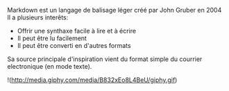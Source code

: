 Markdown est un langage de balisage léger créé par John Gruber en 2004
Il a plusieurs interêts: 

* Offrir une synthaxe facile à lire et à écrire 
* Il peut être lu facilement
* Il peut être converti en d'autres formats

Sa source principale d'inspiration vient du format simple du courrier electronique (en mode texte). 

!(http://media.giphy.com/media/B832xEo8L4BeU/giphy.gif)



